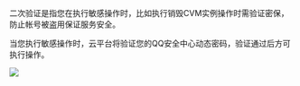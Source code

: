 二次验证是指您在执行敏感操作时，比如执行销毁CVM实例操作时需验证密保，防止帐号被盗用保证服务安全。

当您执行敏感操作时，云平台将验证您的QQ安全中心动态密码，验证通过后方可执行操作。

![](http://imgcache.tce.fsphere.cn/static/mc.qcloudimg.com/static/img/ffd535aa31503a5c985e61704ff74e33/image.png)